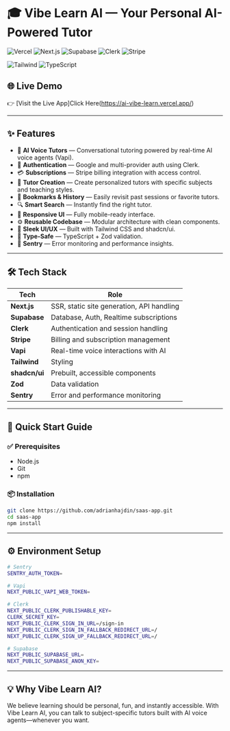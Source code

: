 

# 🎓 Vibe Learn AI — Your Personal AI-Powered Tutor
<p align="justify-center">
  
  ![Vercel](https://img.shields.io/badge/Deployed%20on-Vercel-000?logo=vercel&style=for-the-badge)
  ![Next.js](https://img.shields.io/badge/Built%20with-Next.js-000?logo=nextdotjs&style=for-the-badge)
  ![Supabase](https://img.shields.io/badge/Backend-Supabase-3ECF8E?logo=supabase&logoColor=white&style=for-the-badge)
  ![Clerk](https://img.shields.io/badge/Auth-Clerk-3C2EF3?logo=clerk&logoColor=white&style=for-the-badge)
  ![Stripe](https://img.shields.io/badge/Payments-Stripe-635BFF?logo=stripe&logoColor=white&style=for-the-badge) 
  <p align="justify-center">
    
  ![Tailwind](https://img.shields.io/badge/UI-TailwindCSS-38B2AC?logo=tailwindcss&logoColor=white&style=for-the-badge)
  ![TypeScript](https://img.shields.io/badge/Code-TypeScript-007ACC?logo=typescript&logoColor=white&style=for-the-badge) 
  </p>
</p>

## 🌐 Live Demo

👉 [Visit the Live App]Click Here(https://ai-vibe-learn.vercel.app/)

---

## ✨ Features

- 🤖 **AI Voice Tutors** — Conversational tutoring powered by real-time AI voice agents (Vapi).
- 🔐 **Authentication** — Google and multi-provider auth using Clerk.
- 💳 **Subscriptions** — Stripe billing integration with access control.
- 🧠 **Tutor Creation** — Create personalized tutors with specific subjects and teaching styles.
- 📁 **Bookmarks & History** — Easily revisit past sessions or favorite tutors.
- 🔍 **Smart Search** — Instantly find the right tutor.
- 📱 **Responsive UI** — Fully mobile-ready interface.
- ⚙️ **Reusable Codebase** — Modular architecture with clean components.
- 🌈 **Sleek UI/UX** — Built with Tailwind CSS and shadcn/ui.
- 🧪 **Type-Safe** — TypeScript + Zod validation.
- 🚨 **Sentry** — Error monitoring and performance insights.

---

## 🛠 Tech Stack

| Tech         | Role                                                             |
|--------------|------------------------------------------------------------------|
| **Next.js**  | SSR, static site generation, API handling                        |
| **Supabase** | Database, Auth, Realtime subscriptions                           |
| **Clerk**    | Authentication and session handling                              |
| **Stripe**   | Billing and subscription management                              |
| **Vapi**     | Real-time voice interactions with AI                             |
| **Tailwind** | Styling                                                          |
| **shadcn/ui**| Prebuilt, accessible components                                  |
| **Zod**      | Data validation                                                  |
| **Sentry**   | Error and performance monitoring                                 |

---

## 🧪 Quick Start Guide

### ✅ Prerequisites

- Node.js
- Git
- npm

### 📦 Installation

```bash
git clone https://github.com/adrianhajdin/saas-app.git
cd saas-app
npm install
```
---
## ⚙️ Environment Setup

```bash
# Sentry
SENTRY_AUTH_TOKEN=

# Vapi
NEXT_PUBLIC_VAPI_WEB_TOKEN=

# Clerk
NEXT_PUBLIC_CLERK_PUBLISHABLE_KEY=
CLERK_SECRET_KEY=
NEXT_PUBLIC_CLERK_SIGN_IN_URL=/sign-in
NEXT_PUBLIC_CLERK_SIGN_IN_FALLBACK_REDIRECT_URL=/
NEXT_PUBLIC_CLERK_SIGN_UP_FALLBACK_REDIRECT_URL=/

# Supabase
NEXT_PUBLIC_SUPABASE_URL=
NEXT_PUBLIC_SUPABASE_ANON_KEY=
```
---
## 💡 Why Vibe Learn AI?

We believe learning should be personal, fun, and instantly accessible.
With Vibe Learn AI, you can talk to subject-specific tutors built with AI voice agents—whenever you want.


